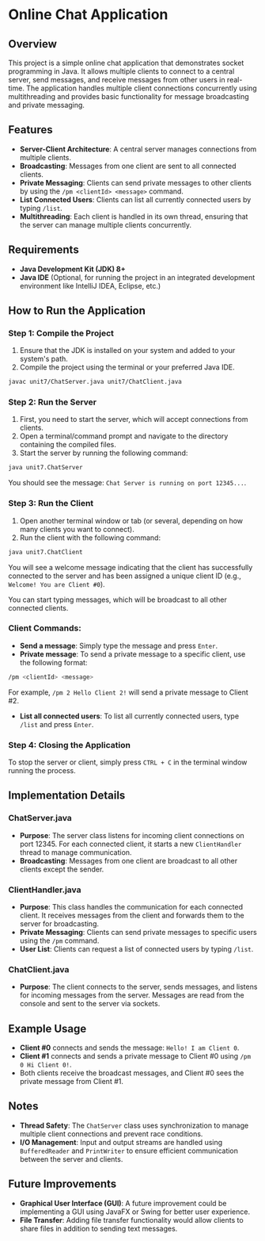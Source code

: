 
# Online Chat Application

## Overview
This project is a simple online chat application that demonstrates socket programming in Java. It allows multiple clients to connect to a central server, send messages, and receive messages from other users in real-time. The application handles multiple client connections concurrently using multithreading and provides basic functionality for message broadcasting and private messaging.

## Features
- **Server-Client Architecture**: A central server manages connections from multiple clients.
- **Broadcasting**: Messages from one client are sent to all connected clients.
- **Private Messaging**: Clients can send private messages to other clients by using the `/pm <clientId> <message>` command.
- **List Connected Users**: Clients can list all currently connected users by typing `/list`.
- **Multithreading**: Each client is handled in its own thread, ensuring that the server can manage multiple clients concurrently.

## Requirements
- **Java Development Kit (JDK) 8+**
- **Java IDE** (Optional, for running the project in an integrated development environment like IntelliJ IDEA, Eclipse, etc.)

## How to Run the Application

### Step 1: Compile the Project
1. Ensure that the JDK is installed on your system and added to your system's path.
2. Compile the project using the terminal or your preferred Java IDE.

```bash
javac unit7/ChatServer.java unit7/ChatClient.java
```

### Step 2: Run the Server
1. First, you need to start the server, which will accept connections from clients.
2. Open a terminal/command prompt and navigate to the directory containing the compiled files.
3. Start the server by running the following command:

```bash
java unit7.ChatServer
```

You should see the message: `Chat Server is running on port 12345...`.

### Step 3: Run the Client
1. Open another terminal window or tab (or several, depending on how many clients you want to connect).
2. Run the client with the following command:

```bash
java unit7.ChatClient
```

You will see a welcome message indicating that the client has successfully connected to the server and has been assigned a unique client ID (e.g., `Welcome! You are Client #0`).

You can start typing messages, which will be broadcast to all other connected clients.

### Client Commands:
- **Send a message**: Simply type the message and press `Enter`.
- **Private message**: To send a private message to a specific client, use the following format:

```bash
/pm <clientId> <message>
```

For example, `/pm 2 Hello Client 2!` will send a private message to Client #2.

- **List all connected users**: To list all currently connected users, type `/list` and press `Enter`.

### Step 4: Closing the Application
To stop the server or client, simply press `CTRL + C` in the terminal window running the process.

## Implementation Details

### ChatServer.java
- **Purpose**: The server class listens for incoming client connections on port 12345. For each connected client, it starts a new `ClientHandler` thread to manage communication.
- **Broadcasting**: Messages from one client are broadcast to all other clients except the sender.

### ClientHandler.java
- **Purpose**: This class handles the communication for each connected client. It receives messages from the client and forwards them to the server for broadcasting.
- **Private Messaging**: Clients can send private messages to specific users using the `/pm` command.
- **User List**: Clients can request a list of connected users by typing `/list`.

### ChatClient.java
- **Purpose**: The client connects to the server, sends messages, and listens for incoming messages from the server. Messages are read from the console and sent to the server via sockets.

## Example Usage

- **Client #0** connects and sends the message: `Hello! I am Client 0`.
- **Client #1** connects and sends a private message to Client #0 using `/pm 0 Hi Client 0!`.
- Both clients receive the broadcast messages, and Client #0 sees the private message from Client #1.

## Notes
- **Thread Safety**: The `ChatServer` class uses synchronization to manage multiple client connections and prevent race conditions.
- **I/O Management**: Input and output streams are handled using `BufferedReader` and `PrintWriter` to ensure efficient communication between the server and clients.

## Future Improvements
- **Graphical User Interface (GUI)**: A future improvement could be implementing a GUI using JavaFX or Swing for better user experience.
- **File Transfer**: Adding file transfer functionality would allow clients to share files in addition to sending text messages.
